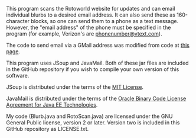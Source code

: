 This program scans the Rotoworld website for updates and can email individual
blurbs to a desired email address. It can also send these as 160-character
blocks, so one can send them to a phone as a text message. However, the "email
address" of the phone must be specified in the program (for example, Verizon's
are phonenumber@vtext.com).

The code to send email via a GMail address was modified from code at [this page](http://www.mkyong.com/java/javamail-api-sending-email-via-gmail-smtp-example/).

This program uses JSoup and JavaMail. Both of these jar files are included in
the GitHub repository if you wish to compile your own version of this software.

JSoup is distributed under the terms of the [MIT License](http://opensource.org/licenses/MIT).

JavaMail is distributed under the terms of the [Oracle Binary Code License
Agreement for Java EE Technologies](http://download.oracle.com/otn-pub/java/licenses/OTN_JavaEE_Legacy_Binary-Code-License_30Jan2012.txt).

My code (Blurb.java and RotoScan.java) are licensed under the GNU General Public
license, version 2 or later. Version two is included in this GitHub repository
as LICENSE.txt.